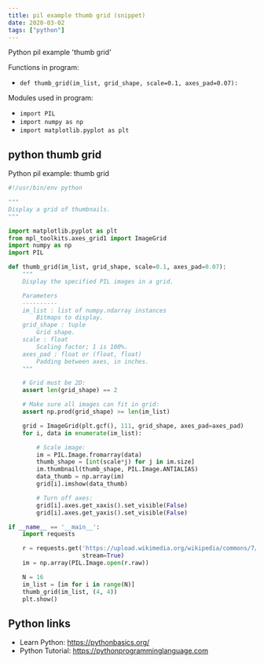 ```yaml
---
title: pil example thumb grid (snippet)
date: 2020-03-02
tags: ["python"]
---
```

Python pil example 'thumb grid'

Functions in program: 
* `def thumb_grid(im_list, grid_shape, scale=0.1, axes_pad=0.07):`

Modules used in program: 
* `import PIL`
* `import numpy as np`
* `import matplotlib.pyplot as plt`

## python thumb grid

Python pil example: thumb grid

```python
#!/usr/bin/env python

"""
Display a grid of thumbnails.
"""

import matplotlib.pyplot as plt
from mpl_toolkits.axes_grid1 import ImageGrid
import numpy as np
import PIL

def thumb_grid(im_list, grid_shape, scale=0.1, axes_pad=0.07):
    """
    Display the specified PIL images in a grid.

    Parameters
    ----------
    im_list : list of numpy.ndarray instances
        Bitmaps to display.
    grid_shape : tuple
        Grid shape.
    scale : float
        Scaling factor; 1 is 100%.
    axes_pad : float or (float, float)
        Padding between axes, in inches.
    """

    # Grid must be 2D:
    assert len(grid_shape) == 2

    # Make sure all images can fit in grid:
    assert np.prod(grid_shape) >= len(im_list)

    grid = ImageGrid(plt.gcf(), 111, grid_shape, axes_pad=axes_pad)
    for i, data in enumerate(im_list):

        # Scale image:
        im = PIL.Image.fromarray(data)
        thumb_shape = [int(scale*j) for j in im.size]
        im.thumbnail(thumb_shape, PIL.Image.ANTIALIAS)
        data_thumb = np.array(im)
        grid[i].imshow(data_thumb)

        # Turn off axes:
        grid[i].axes.get_xaxis().set_visible(False)
        grid[i].axes.get_yaxis().set_visible(False)

if __name__ == '__main__':
    import requests

    r = requests.get('https://upload.wikimedia.org/wikipedia/commons/7/79/Hilbert.jpg',
                     stream=True)
    im = np.array(PIL.Image.open(r.raw))

    N = 16
    im_list = [im for i in range(N)]
    thumb_grid(im_list, (4, 4))
    plt.show()


```

## Python links

- Learn Python: https://pythonbasics.org/
- Python Tutorial: https://pythonprogramminglanguage.com
